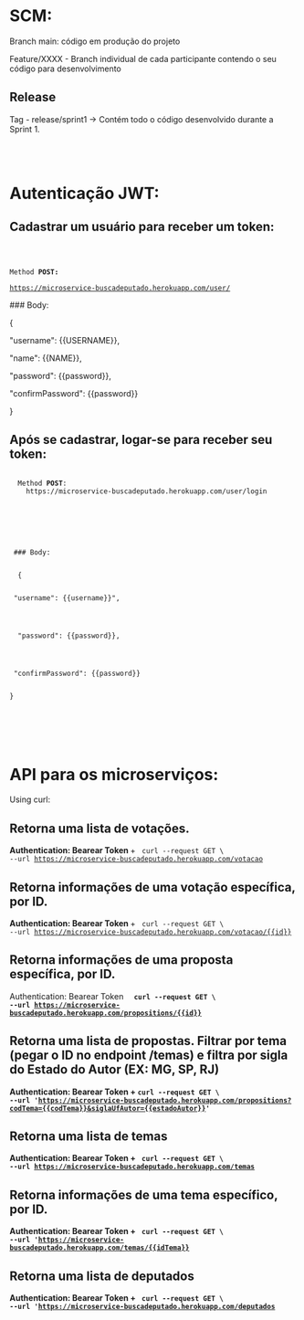 # SCM:

<p>Branch main: código em produção do projeto</p>
<p>Feature/XXXX - Branch individual de cada participante contendo o seu código para desenvolvimento</p>

## Release

Tag - release/sprint1 -> Contém todo o código desenvolvido durante a Sprint 1.

<br>

</br>

# Autenticação JWT:

## Cadastrar um usuário para receber um token:

<p>
<code>

 Method <b>POST:</b>  
  https://microservice-buscadeputado.herokuapp.com/user/
  </code>
  
  <p> ### Body: </p>
  
  <p>
  {
  <p> "username": {{USERNAME}}, </p>
	<p> "name": {{NAME}}, </p>
  <p> "password": {{password}}, </p>
  <p> "confirmPassword": {{password}} </p>
}
  </p>


</p>

## Após se cadastrar, logar-se para receber seu token:

<code>
  Method <b>POST</b>:
    https://microservice-buscadeputado.herokuapp.com/user/login
  
  <p>
    
  <p> ### Body: </p>
  {
		 <p> "username": {{username}}",</p> 
     <p>  "password": {{password}}, </p>
		 <p> "confirmPassword": {{password}} </p>
}
  </p>
</code>

<br>
</br>

# API para os microserviços: 

Using curl:

## Retorna uma lista de votações.
<b> Authentication: Bearear Token </b> +
<code> curl --request GET \  --url https://microservice-buscadeputado.herokuapp.com/votacao </code>

## Retorna informações de uma votação específica, por ID.
<b> Authentication: Bearear Token </b> +
<code> curl --request GET \  --url https://microservice-buscadeputado.herokuapp.com/votacao/{{id}} </code>

## Retorna informações de uma proposta específica, por ID.
Authentication: Bearear Token </b>
<code> <b>  curl --request GET \  --url https://microservice-buscadeputado.herokuapp.com/propositions/{{id}} </code>

## Retorna uma lista de propostas. Filtrar por tema (pegar o ID no endpoint /temas) e filtra por sigla do Estado do Autor (EX: MG, SP, RJ)
<b> Authentication: Bearear Token </b> +
<code>curl --request GET \  --url 'https://microservice-buscadeputado.herokuapp.com/propositions?codTema={{codTema}}&siglaUfAutor={{estadoAutor}}' </code>

## Retorna uma lista de temas
<b> Authentication: Bearear Token </b> +
<code> curl --request GET \  --url https://microservice-buscadeputado.herokuapp.com/temas </code>

## Retorna informações de uma tema específico, por ID.
<b> Authentication: Bearear Token </b> +
<code> curl --request GET \  --url 'https://microservice-buscadeputado.herokuapp.com/temas/{{idTema}} </code>

## Retorna uma lista de deputados
<b> Authentication: Bearear Token </b> +
<code> curl --request GET \  --url 'https://microservice-buscadeputado.herokuapp.com/deputados </code>
